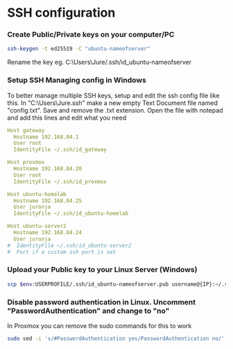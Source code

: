 # SSH configuration
### Create Public/Private keys on your computer/PC 
```bash
ssh-keygen -t ed25519 -C "ubuntu-nameofserver"

```
Rename the key eg. C:\Users\Jure/.ssh/id_ubuntu-nameofserver

### Setup SSH Managing config in Windows
To better manage multiple SSH keys, setup and edit the ssh config file like this.
In "C:\Users\Jure\.ssh\" make a new empty Text Document file named "config.txt". Save and remove the .txt extension.
Open the file with notepad and add this lines and edit what you need
```yaml
Host gateway
  Hostname 192.168.84.1
  User root
  IdentityFile ~/.ssh/id_gateway

Host proxmox
  Hostname 192.168.84.20
  User root
  IdentityFile ~/.ssh/id_proxmox

Host ubuntu-homelab
  Hostname 192.168.84.25
  User juronja
  IdentityFile ~/.ssh/id_ubuntu-homelab

Host ubuntu-server2
  Hostname 192.168.84.24
  User juronja
#  IdentityFile ~/.ssh/id_ubuntu-server2
#  Port if a custom ssh port is set

```

### Upload your Public key to your Linux Server (Windows)
```bash
scp $env:USERPROFILE/.ssh/id_ubuntu-nameofserver.pub username@{IP}:~/.ssh/authorized_keys

```
### Disable password authentication in Linux. Uncomment "PasswordAuthentication" and change to "no"
In Proxmox you can remove the sudo commands for this to work

```bash
sudo sed -i 's/#PasswordAuthentication yes/PasswordAuthentication no/' /etc/ssh/sshd_config && sudo sed -i 's/#AddressFamily any/AddressFamily inet/' /etc/ssh/sshd_config && sudo systemctl restart ssh

```